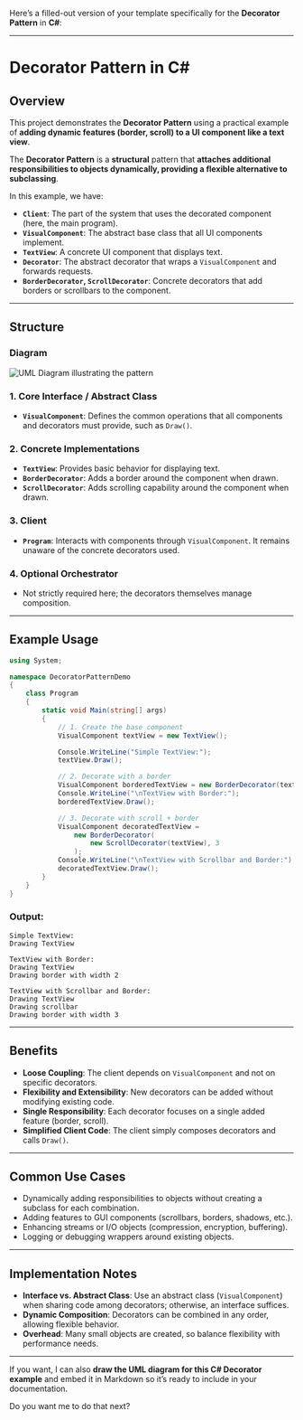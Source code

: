 Here’s a filled-out version of your template specifically for the **Decorator Pattern** in **C#**:

---

# **Decorator Pattern** in **C#**

## Overview

This project demonstrates the **Decorator Pattern** using a practical example of **adding dynamic features (border, scroll) to a UI component like a text view**.

The **Decorator Pattern** is a **structural** pattern that **attaches additional responsibilities to objects dynamically, providing a flexible alternative to subclassing**.

In this example, we have:

* **`Client`**: The part of the system that uses the decorated component (here, the main program).
* **`VisualComponent`**: The abstract base class that all UI components implement.
* **`TextView`**: A concrete UI component that displays text.
* **`Decorator`**: The abstract decorator that wraps a `VisualComponent` and forwards requests.
* **`BorderDecorator`, `ScrollDecorator`**: Concrete decorators that add borders or scrollbars to the component.

---

## Structure

### Diagram

![UML Diagram illustrating the pattern](diagram_placeholder.png)

### 1. Core Interface / Abstract Class

* **`VisualComponent`**: Defines the common operations that all components and decorators must provide, such as `Draw()`.

### 2. Concrete Implementations

* **`TextView`**: Provides basic behavior for displaying text.
* **`BorderDecorator`**: Adds a border around the component when drawn.
* **`ScrollDecorator`**: Adds scrolling capability around the component when drawn.

### 3. Client

* **`Program`**: Interacts with components through `VisualComponent`. It remains unaware of the concrete decorators used.

### 4. Optional Orchestrator

* Not strictly required here; the decorators themselves manage composition.

---

## Example Usage

```csharp
using System;

namespace DecoratorPatternDemo
{
    class Program
    {
        static void Main(string[] args)
        {
            // 1. Create the base component
            VisualComponent textView = new TextView();

            Console.WriteLine("Simple TextView:");
            textView.Draw();

            // 2. Decorate with a border
            VisualComponent borderedTextView = new BorderDecorator(textView, 2);
            Console.WriteLine("\nTextView with Border:");
            borderedTextView.Draw();

            // 3. Decorate with scroll + border
            VisualComponent decoratedTextView =
                new BorderDecorator(
                    new ScrollDecorator(textView), 3
                );
            Console.WriteLine("\nTextView with Scrollbar and Border:");
            decoratedTextView.Draw();
        }
    }
}
```

### Output:

```
Simple TextView:
Drawing TextView

TextView with Border:
Drawing TextView
Drawing border with width 2

TextView with Scrollbar and Border:
Drawing TextView
Drawing scrollbar
Drawing border with width 3
```

---

## Benefits

* **Loose Coupling**: The client depends on `VisualComponent` and not on specific decorators.
* **Flexibility and Extensibility**: New decorators can be added without modifying existing code.
* **Single Responsibility**: Each decorator focuses on a single added feature (border, scroll).
* **Simplified Client Code**: The client simply composes decorators and calls `Draw()`.

---

## Common Use Cases

* Dynamically adding responsibilities to objects without creating a subclass for each combination.
* Adding features to GUI components (scrollbars, borders, shadows, etc.).
* Enhancing streams or I/O objects (compression, encryption, buffering).
* Logging or debugging wrappers around existing objects.

---

## Implementation Notes

* **Interface vs. Abstract Class**: Use an abstract class (`VisualComponent`) when sharing code among decorators; otherwise, an interface suffices.
* **Dynamic Composition**: Decorators can be combined in any order, allowing flexible behavior.
* **Overhead**: Many small objects are created, so balance flexibility with performance needs.

---

If you want, I can also **draw the UML diagram for this C# Decorator example** and embed it in Markdown so it’s ready to include in your documentation.

Do you want me to do that next?

